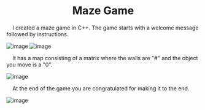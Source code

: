 <h1 align="center">
   Maze Game
</h1>

&nbsp; &nbsp; I created a maze game in C++.  The game starts with a welcome message followed by instructions.

![image](https://github.com/user-attachments/assets/a2eaca56-2c88-4f9c-8c5f-35fc12c3026d)      ![image](https://github.com/user-attachments/assets/41f06cbc-54d7-4826-8a1f-82309d7f1fac)

&nbsp; &nbsp; It has a map consisting of a matrix where the walls are "#" and the object you move is a "0".

![image](https://github.com/user-attachments/assets/02bee2c3-21df-457b-85cb-00b8467a87c1)

&nbsp; &nbsp; At the end of the game you are congratulated for making it to the end.

![image](https://github.com/user-attachments/assets/4019f3e2-b9f6-4ba5-9a05-ce383c3c7dc0)


